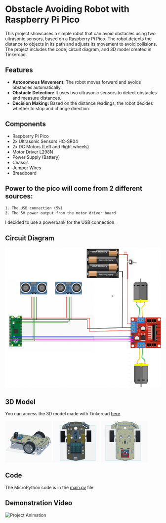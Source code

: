 # Obstacle Avoiding Robot with Raspberry Pi Pico

This project showcases a simple robot that can avoid obstacles using two ultrasonic sensors, based on a Raspberry Pi Pico. The robot detects the distance to objects in its path and adjusts its movement to avoid collisions. The project includes the code, circuit diagram, and 3D model created in Tinkercad.

## Features

- **Autonomous Movement:** The robot moves forward and avoids obstacles automatically.
- **Obstacle Detection:** It uses two ultrasonic sensors to detect obstacles and measure distances.
- **Decision Making:** Based on the distance readings, the robot decides whether to stop and change direction.

## Components

- Raspberry Pi Pico
- 2x Ultrasonic Sensors HC-SR04
- 2x DC Motors (Left and Right wheels)
- Motor Driver L298N
- Power Supply (Battery)
- Chassis
- Jumper Wires
- Breadboard

## Power to the pico will come from 2 different sources:

```
1. The USB connection (5V)
2. The 5V power output from the motor driver board
```
I decided to use a powerbank for the USB connection.

## Circuit Diagram
![](assets/6.png)

## 3D Model

You can access the 3D model made with Tinkercad [here](https://www.tinkercad.com/things/k87AAEScrFg-obstacle-avoiding-robot-raspberry-pi-pico).
<div>
  <img src="assets/2.png" alt="Image 1" width="30%" style="display:inline-block; vertical-align:middle;"/>
  <img src="assets/3.png" alt="Image 2" width="30%" style="display:inline-block; vertical-align:middle;"/>
  <img src="assets/4.png" alt="Image 3" width="30%" style="display:inline-block; vertical-align:middle;"/>
</div>

## Code

The MicroPython code is in the [main.py](main.py) file

## Demonstration Video
<img src="assets/5.gif" alt="Project Animation" width="50%"/>
